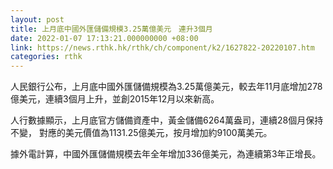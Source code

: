 ```yaml
---
layout: post
title: 上月底中國外匯儲備規模3.25萬億美元　連升3個月
date: 2022-01-07 17:13:21.000000000 +08:00
link: https://news.rthk.hk/rthk/ch/component/k2/1627822-20220107.htm
categories: rthk
---
```


人民銀行公布，上月底中國外匯儲備規模為3.25萬億美元，較去年11月底增加278億美元，連續3個月上升，並創2015年12月以來新高。

人行數據顯示，上月底官方儲備資產中，黃金儲備6264萬盎司，連續28個月保持不變， 對應的美元價值為1131.25億美元，按月增加約9100萬美元。

據外電計算，中國外匯儲備規模去年全年增加336億美元，為連續第3年正增長。

